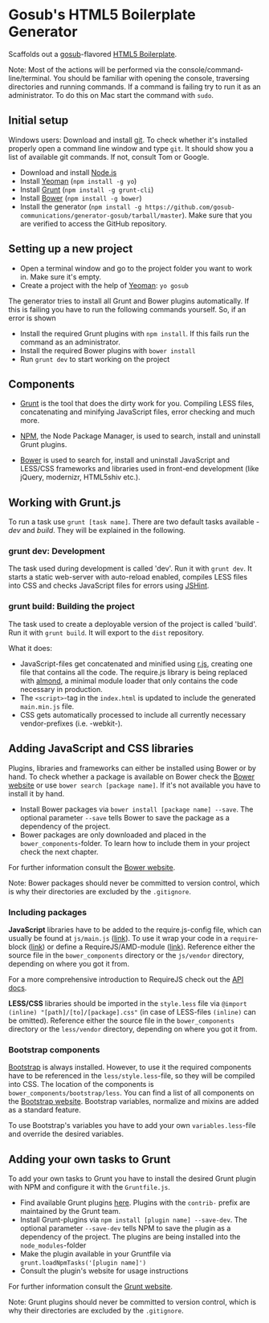 # Gosub's HTML5 Boilerplate Generator

Scaffolds out a [gosub](http://gosub.de/)-flavored [HTML5 Boilerplate](http://html5boilerplate.com).

Note: Most of the actions will be performed via the console/command-line/terminal. You should be familiar with opening the console, traversing directories and running commands. If a command is failing try to run it as an administrator. To do this on Mac start the command with `sudo`.

## Initial setup

Windows users: Download and install [git](http://git-scm.com/). To check whether it's installed properly open a command line window and type `git`. It should show you a list of available git commands. If not, consult Tom or Google.

- Download and install [Node.js](http://nodejs.org/)
- Install [Yeoman](http://yeoman.io) (`npm install -g yo`)
- Install [Grunt](http://gruntjs.com) (`npm install -g grunt-cli`)
- Install [Bower](http://bower.io/#installing-bower) (`npm install -g bower`)
- Install the generator (`npm install -g https://github.com/gosub-communications/generator-gosub/tarball/master`). Make sure that you are verified to access the GitHub repository.

## Setting up a new project

- Open a terminal window and go to the project folder you want to work in. Make sure it's empty.
- Create a project with the help of [Yeoman](https://github.com/yeoman/yo): `yo gosub`

The generator tries to install all Grunt and Bower plugins automatically. If this is failing you have to run the following commands yourself.
So, if an error is shown

- Install the required Grunt plugins with `npm install`. If this fails run the command as an administrator.
- Install the required Bower plugins with `bower install`
- Run `grunt dev` to start working on the project

## Components

- [Grunt](http://gruntjs.com/) is the tool that does the dirty work for you. Compiling LESS files, concatenating and minifying JavaScript files, error checking and much more.

- [NPM](https://www.npmjs.org/), the Node Package Manager, is used to search, install and uninstall Grunt plugins.

- [Bower](bower.io) is used to search for, install and uninstall JavaScript and LESS/CSS frameworks and libraries used in front-end development (like jQuery, modernizr, HTML5shiv etc.).


## Working with Grunt.js

To run a task use `grunt [task name]`. There are two default tasks available - *dev* and *build*. They will be explained in the following.

### grunt dev: Development

The task used during development is called 'dev'. Run it with `grunt dev`.
It starts a static web-server with auto-reload enabled, compiles LESS files into CSS and checks JavaScript files for errors using [JSHint](http://jshint.com).

### grunt build: Building the project

The task used to create a deployable version of the project is called 'build'. Run it with `grunt build`. It will export to the `dist` repository.

What it does:

- JavaScript-files get concatenated and minified using [r.js](https://github.com/jrburke/r.js), creating one file that contains all the code. The require.js library is being replaced with [almond](https://github.com/jrburke/almond), a minimal module loader that only contains the code necessary in production.
- The `<script>`-tag in the `index.html` is updated to include the generated `main.min.js` file.
- CSS gets automatically processed to include all currently necessary vendor-prefixes (i.e. -webkit-).


## Adding JavaScript and CSS libraries

Plugins, libraries and frameworks can either be installed using Bower or by hand.
To check whether a package is available on Bower check the [Bower website](bower.io/search/) or use `bower search [package name]`. If it's not available you have to install it by hand.

- Install Bower packages via `bower install [package name] --save`. The optional parameter `--save` tells Bower to save the package as a dependency of the project.
- Bower packages are only downloaded and placed in the `bower_components`-folder. To learn how to include them in your project check the next chapter.

For further information consult the [Bower website](http://bower.io/#usage).

Note: Bower packages should never be committed to version control, which is why their directories are excluded by the `.gitignore`.

### Including  packages

**JavaScript** libraries have to be added to the require.js-config file, which can usually be found at `js/main.js` ([link](http://requirejs.org/docs/api.html#usage)). To use it wrap your code in a `require`-block ([link](http://requirejs.org/docs/api.html#data-main)) or define a RequireJS/AMD-module ([link](http://requirejs.org/docs/api.html#define)). Reference either the source file in the `bower_components` directory or the `js/vendor` directory, depending on where you got it from.

For a more comprehensive introduction to RequireJS check out the [API docs](http://requirejs.org/docs/api.html).

**LESS/CSS** libraries should be imported in the `style.less` file via `@import (inline) "[path]/[to]/[package].css"` (in case of LESS-files `(inline)` can be omitted). Reference either the source file in the `bower_components` directory or the `less/vendor` directory, depending on where you got it from.

### Bootstrap components

[Bootstrap](http://getbootstrap.com) is always installed. However, to use it the required components have to be referenced in the `less/style.less`-file, so they will be compiled into CSS. The location of the components is `bower_components/bootstrap/less`. You can find a list of all components on the [Bootstrap website](http://getbootstrap.com/components/). Bootstrap variables, normalize and mixins are added as a standard feature.

To use Bootstrap's variables you have to add your own `variables.less`-file and override the desired variables.

## Adding your own tasks to Grunt

To add your own tasks to Grunt you have to install the desired Grunt plugin with NPM and configure it with the `Gruntfile.js`.

- Find available Grunt plugins [here](http://gruntjs.com/plugis). Plugins with the `contrib-` prefix are maintained by the Grunt team.
- Install Grunt-plugins via `npm install [plugin name] --save-dev`. The optional parameter `--save-dev` tells NPM to save the plugin as a dependency of the project. The plugins are being installed into the `node_modules`-folder
- Make the plugin available in your Gruntfile via `grunt.loadNpmTasks('[plugin name]')`
- Consult the plugin's website for usage instructions

For further information consult the [Grunt website](http://gruntjs.com/getting-started).

Note: Grunt plugins should never be committed to version control, which is why their directories are excluded by the `.gitignore`.
